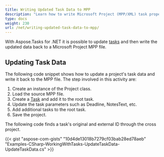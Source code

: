 ```yaml
---
title: Writing Updated Task Data to MPP
description: "Learn how to write Microsoft Project (MPP/XML) task properties using Aspose.Tasks for .NET."
type: docs
weight: 230
url: /net/writing-updated-task-data-to-mpp/
---
```


With Aspose.Tasks for .NET it is possible to update [tasks](/tasks/net/working-with-tasks/) and then write the updated data back to a Microsoft Project MPP file.

## **Updating Task Data**
The following code snippet shows how to update a project's task data and write it back to the MPP file. The step involved in this activity are:

1. Create an instance of the Project class.
2. Load the source MPP file.
3. Create a [Task](https://apireference.aspose.com/tasks/net/aspose.tasks/task) and add it to the root task.
4. Update the task parameters such as Deadline, NotesText, etc.
5. Add additional tasks to the root task.
6. Save the project.

The following code finds a task's original and external ID through the cross project.

{{< gist "aspose-com-gists" "10d4de13018b7279cf03bab28ed78aeb" "Examples-CSharp-WorkingWithTasks-UpdateTaskData-UpdateTaskData.cs" >}}
